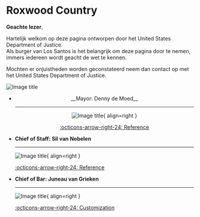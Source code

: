 # Roxwood Country 

**Geachte lezer**, 

Hartelijk welkom op deze pagina ontworpen door het United States Department of Justice. <br />
Als burger van Los Santos is het belangrijk om deze pagina door te nemen, immers iedereen wordt geacht de wet te kennen. 

Mochten er onjuistheden worden geconstateerd neem dan contact op met het United States Department of Justice.

![Image title](https://i.imgur.com/KXtU9CX.png) 





<div class="grid cards" markdown>

-   <div style="text-align: center;">__Mayor: Denny de Moed__

    ---

    ![Image title](https://i.imgur.com/HLGhbiM.png){ align=right }

    [:octicons-arrow-right-24: Reference](#)

</div>








<div class="grid cards" markdown>

-   __Chief of Staff: Sil van Nobelen__

    ---

    ![Image title](https://i.imgur.com/HLGhbiM.png){ align=right }

    [:octicons-arrow-right-24: Reference](#)

-   __Chief of Bar: Juneau van Grieken__

    ---

    ![Image title](https://i.imgur.com/HLGhbiM.png){ align=right }

    [:octicons-arrow-right-24: Customization](#)

</div>
